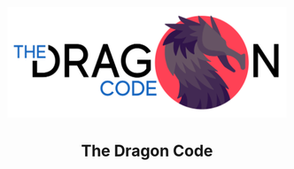 <p align="center"><a href="https://dragon-code.pro" target="_blank"><img src="https://raw.githubusercontent.com/TheDragonCode/art/main/logo-type/the-dragon-code-logo.svg" width="640"></a></p>

<h1 align="center">The Dragon Code</h1>
